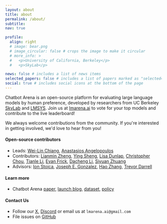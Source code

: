 ```yaml
---
layout: about
title: about
permalink: /about/
subtitle:
nav: true

profile:
  align: right
  # image: bear.png
  # image_circular: false # crops the image to make it circular
  # more_info: >
  #   <p>University of California, Berkeley</p>
  #   <p>SkyLab</p>

news: false # includes a list of news items
selected_papers: false # includes a list of papers marked as "selected={true}"
social: true # includes social icons at the bottom of the page
---
```


Chatbot Arena is an open-source platform for evaluating large language models by human preference, developed by researchers from UC Berkeley [SkyLab](https://sky.cs.berkeley.edu/) and [LMSYS](https://lmsys.org). Join us at [lmarena.ai](https://lmarena.ai) to vote for your top models and contribute to the live leaderboard!

We always welcome contributions from the community. If you're interested in getting involved, we'd love to hear from you!

#### Open-source contributors

- Leads: [Wei-Lin Chiang](https://infwinston.github.io/), [Anastasios Angelopoulos](https://people.eecs.berkeley.edu/~angelopoulos/)
- Contributors: [Lianmin Zheng](https://lmzheng.net/), [Ying Sheng](https://sites.google.com/view/yingsheng/home), [Lisa Dunlap](https://www.lisabdunlap.com/), [Christopher Chou](https://www.linkedin.com/in/chrisychou/), [Tianle Li](https://codingwithtim.github.io/), [Evan Frick](https://efrick2002.github.io/), [Dacheng Li](https://dachengli1.github.io/), [Siyuan Zhuang](https://github.com/suquark)
- Advisors: [Ion Stoica](https://people.eecs.berkeley.edu/~istoica/), [Joseph E. Gonzalez](https://people.eecs.berkeley.edu/~jegonzal/), [Hao Zhang](https://cseweb.ucsd.edu/~haozhang/), [Trevor Darrell](https://people.eecs.berkeley.edu/~trevor/)

#### Learn more

- Chatbot Arena [paper](https://arxiv.org/abs/2403.04132), [launch blog](https://lmsys.org/blog/2023-05-03-arena/), [dataset](https://github.com/lm-sys/FastChat/blob/main/docs/dataset_release.md), [policy](https://lmsys.org/blog/2024-03-01-policy/)

#### Contact Us

- Follow our [X](https://x.com/lmsysorg), [Discord](https://discord.gg/6GXcFg3TH8) or email us at `lmarena.ai@gmail.com`
- File issues on [GitHub](https://github.com/lm-sys/FastChat)

